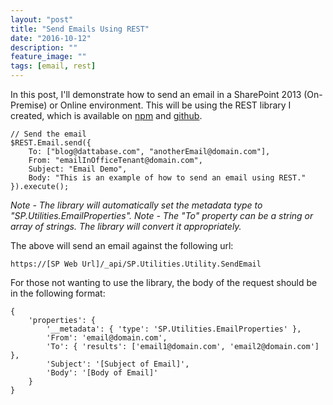 ```yaml
---
layout: "post"
title: "Send Emails Using REST"
date: "2016-10-12"
description: ""
feature_image: ""
tags: [email, rest]
---
```


In this post, I'll demonstrate how to send an email in a SharePoint 2013 (On-Premise) or Online environment. This will be using the REST library I created, which is available on [npm](https://npmjs.com/packages/gd-sprest) and [github](https://github.com/gunjandatta/sprest).

<!--more-->

```
// Send the email
$REST.Email.send({
    To: ["blog@dattabase.com", "anotherEmail@domain.com"],
    From: "emailInOfficeTenant@domain.com",
    Subject: "Email Demo",
    Body: "This is an example of how to send an email using REST."
}).execute();

```

_Note - The library will automatically set the metadata type to "SP.Utilities.EmailProperties"._ _Note - The "To" property can be a string or array of strings. The library will convert it appropriately._

The above will send an email against the following url:

```
https://[SP Web Url]/_api/SP.Utilities.Utility.SendEmail

```

For those not wanting to use the library, the body of the request should be in the following format:

```
{
    'properties': {
        '__metadata': { 'type': 'SP.Utilities.EmailProperties' },
        'From': 'email@domain.com',
        'To': { 'results': ['email1@domain.com', 'email2@domain.com'] },
        'Subject': '[Subject of Email]',
        'Body': '[Body of Email]'
    }
}

```
